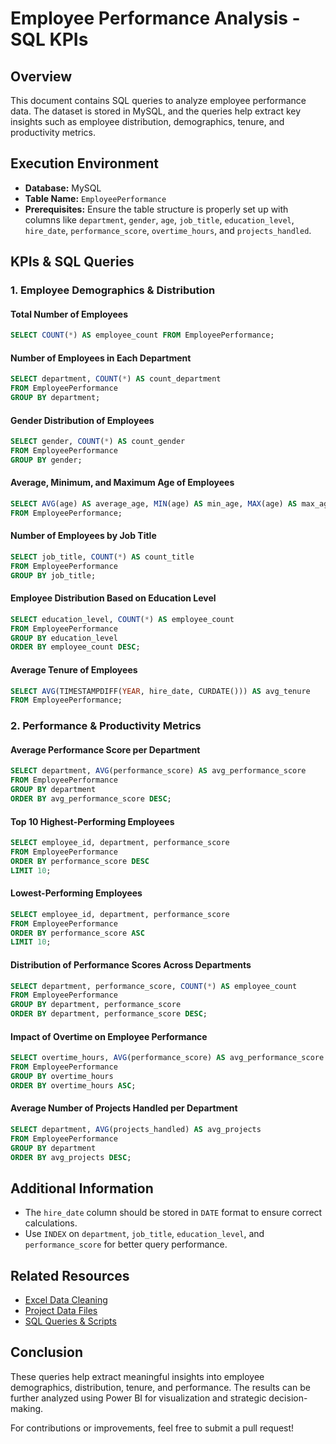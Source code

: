 # Employee Performance Analysis - SQL KPIs

## Overview
This document contains SQL queries to analyze employee performance data. The dataset is stored in MySQL, and the queries help extract key insights such as employee distribution, demographics, tenure, and productivity metrics.

## Execution Environment
- **Database:** MySQL
- **Table Name:** `EmployeePerformance`
- **Prerequisites:** Ensure the table structure is properly set up with columns like `department`, `gender`, `age`, `job_title`, `education_level`, `hire_date`, `performance_score`, `overtime_hours`, and `projects_handled`.

## KPIs & SQL Queries

### 1. Employee Demographics & Distribution

#### Total Number of Employees
```sql
SELECT COUNT(*) AS employee_count FROM EmployeePerformance;
```

#### Number of Employees in Each Department
```sql
SELECT department, COUNT(*) AS count_department 
FROM EmployeePerformance 
GROUP BY department;
```

#### Gender Distribution of Employees
```sql
SELECT gender, COUNT(*) AS count_gender 
FROM EmployeePerformance 
GROUP BY gender;
```

#### Average, Minimum, and Maximum Age of Employees
```sql
SELECT AVG(age) AS average_age, MIN(age) AS min_age, MAX(age) AS max_age 
FROM EmployeePerformance;
```

#### Number of Employees by Job Title
```sql
SELECT job_title, COUNT(*) AS count_title 
FROM EmployeePerformance 
GROUP BY job_title;
```

#### Employee Distribution Based on Education Level
```sql
SELECT education_level, COUNT(*) AS employee_count 
FROM EmployeePerformance 
GROUP BY education_level 
ORDER BY employee_count DESC;
```

#### Average Tenure of Employees
```sql
SELECT AVG(TIMESTAMPDIFF(YEAR, hire_date, CURDATE())) AS avg_tenure 
FROM EmployeePerformance;
```

### 2. Performance & Productivity Metrics

#### Average Performance Score per Department
```sql
SELECT department, AVG(performance_score) AS avg_performance_score
FROM EmployeePerformance
GROUP BY department
ORDER BY avg_performance_score DESC;
```

#### Top 10 Highest-Performing Employees
```sql
SELECT employee_id, department, performance_score
FROM EmployeePerformance
ORDER BY performance_score DESC
LIMIT 10;
```

#### Lowest-Performing Employees
```sql
SELECT employee_id, department, performance_score
FROM EmployeePerformance
ORDER BY performance_score ASC
LIMIT 10;
```

#### Distribution of Performance Scores Across Departments
```sql
SELECT department, performance_score, COUNT(*) AS employee_count
FROM EmployeePerformance
GROUP BY department, performance_score
ORDER BY department, performance_score DESC;
```

#### Impact of Overtime on Employee Performance
```sql
SELECT overtime_hours, AVG(performance_score) AS avg_performance_score
FROM EmployeePerformance
GROUP BY overtime_hours
ORDER BY overtime_hours ASC;
```

#### Average Number of Projects Handled per Department
```sql
SELECT department, AVG(projects_handled) AS avg_projects
FROM EmployeePerformance
GROUP BY department
ORDER BY avg_projects DESC;
```

## Additional Information
- The `hire_date` column should be stored in `DATE` format to ensure correct calculations.
- Use `INDEX` on `department`, `job_title`, `education_level`, and `performance_score` for better query performance.

## Related Resources
- [Excel Data Cleaning](https://github.com/ksharma1908/Employee_Performance_Analysis/blob/master/excel_validations.md)
- [Project Data Files](https://github.com/ksharma1908/Employee_Performance_Analysis/tree/master/data_file)
- [SQL Queries & Scripts](https://github.com/ksharma1908/Employee_Performance_Analysis/tree/master/sql)

## Conclusion
These queries help extract meaningful insights into employee demographics, distribution, tenure, and performance. The results can be further analyzed using Power BI for visualization and strategic decision-making.

For contributions or improvements, feel free to submit a pull request!
